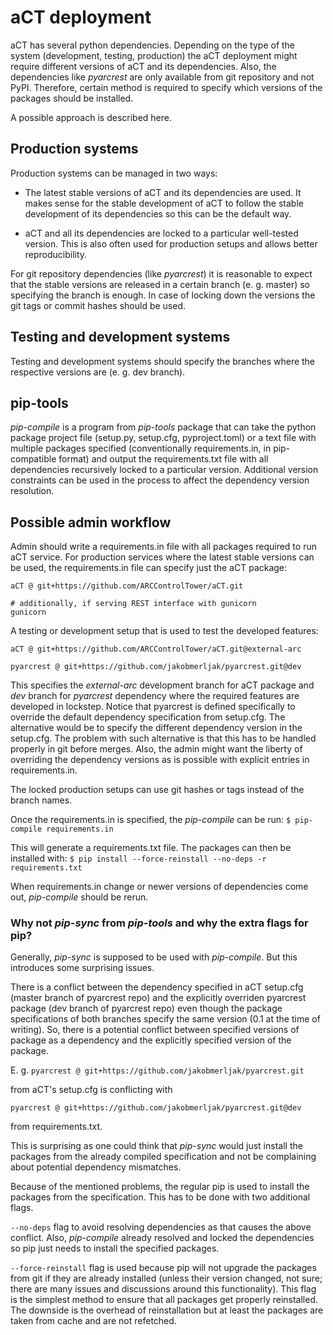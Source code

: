 # aCT deployment

aCT has several python dependencies. Depending on the type of the system
(development, testing, production) the aCT deployment might require different
versions of aCT and its dependencies. Also, the dependencies like *pyarcrest*
are only available from git repository and not PyPI. Therefore, certain
method is required to specify which versions of the packages should be
installed.

A possible approach is described here.


## Production systems

Production systems can be managed in two ways:

- The latest stable versions of aCT and its dependencies are used. It makes
  sense for the stable development of aCT to follow the stable development of
  its dependencies so this can be the default way.

- aCT and all its dependencies are locked to a particular well-tested version.
  This is also often used for production setups and allows better
  reproducibility.

For git repository dependencies (like *pyarcrest*) it is reasonable to expect
that the stable versions are released in a certain branch (e. g. master) so
specifying the branch is enough. In case of locking down the versions the git
tags or commit hashes should be used.


## Testing and development systems

Testing and development systems should specify the branches where the
respective versions are (e. g. dev branch).


## pip-tools

*pip-compile* is a program from *pip-tools* package that can take the python
package project file (setup.py, setup.cfg, pyproject.toml) or a text file with
multiple packages specified (conventionally requirements.in, in pip-compatible
format) and output the requirements.txt file with all dependencies recursively
locked to a particular version. Additional version constraints can be used in
the process to affect the dependency version resolution.


## Possible admin workflow

Admin should write a requirements.in file with all packages required to run
aCT service. For production services where the latest stable versions can be
used, the requirements.in file can specify just the aCT package:

```
aCT @ git+https://github.com/ARCControlTower/aCT.git

# additionally, if serving REST interface with gunicorn
gunicorn
```

A testing or development setup that is used to test the developed features:
```
aCT @ git+https://github.com/ARCControlTower/aCT.git@external-arc

pyarcrest @ git+https://github.com/jakobmerljak/pyarcrest.git@dev
```

This specifies the *external-arc* development branch for aCT package and *dev*
branch for *pyarcrest* dependency where the required features are developed in
lockstep. Notice that pyarcrest is defined specifically to override the default
dependency specification from setup.cfg. The alternative would be to specify the
different dependency version in the setup.cfg. The problem with such alternative
is that this has to be handled properly in git before merges. Also, the admin
might want the liberty of overriding the dependency versions as is possible with
explicit entries in requirements.in.

The locked production setups can use git hashes or tags instead of the branch
names.

Once the requirements.in is specified, the *pip-compile* can be run:
`$ pip-compile requirements.in`

This will generate a requirements.txt file. The packages can then be installed
with:
`$ pip install --force-reinstall --no-deps -r requirements.txt`

When requirements.in change or newer versions of dependencies come out,
*pip-compile* should be rerun.

### Why not *pip-sync* from *pip-tools* and why the extra flags for pip?

Generally, *pip-sync* is supposed to be used with *pip-compile*. But this
introduces some surprising issues.

There is a conflict between the dependency specified in aCT setup.cfg (master
branch of pyarcrest repo) and the explicitly overriden pyarcrest package (dev
branch of pyarcrest repo) even though the package specifications of both
branches specify the same version (0.1 at the time of writing). So, there is a
potential conflict between specified versions of package as a dependency and the
explicitly specified version of the package.

E. g.
`pyarcrest @ git+https://github.com/jakobmerljak/pyarcrest.git`

from aCT's setup.cfg is conflicting with

`pyarcrest @ git+https://github.com/jakobmerljak/pyarcrest.git@dev`

from requirements.txt.

This is surprising as one could think that *pip-sync* would just install the
packages from the already compiled specification and not be complaining about
potential dependency mismatches.

Because of the mentioned problems, the regular pip is used to install the
packages from the specification. This has to be done with two additional flags.

`--no-deps` flag to avoid resolving dependencies as that causes the above
conflict. Also, *pip-compile* already resolved and locked the dependencies so
pip just needs to install the specified packages.

`--force-reinstall` flag is used because pip will not upgrade the packages from
git if they are already installed (unless their version changed, not sure; there
are many issues and discussions around this functionality). This flag is the
simplest method to ensure that all packages get properly reinstalled. The
downside is the overhead of reinstallation but at least the packages are taken
from cache and are not refetched.
